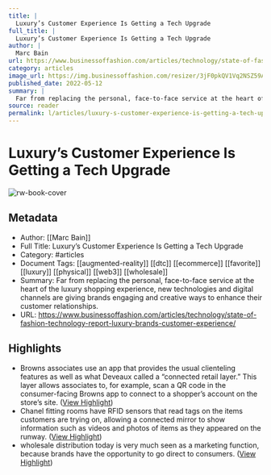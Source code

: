 ```yaml
---
title: |
  Luxury’s Customer Experience Is Getting a Tech Upgrade
full_title: |
  Luxury’s Customer Experience Is Getting a Tech Upgrade
author: |
  Marc Bain
url: https://www.businessoffashion.com/articles/technology/state-of-fashion-technology-report-luxury-brands-customer-experience/
category: articles
image_url: https://img.businessoffashion.com/resizer/3jF0pkQV1Vq2NSZ59AiEPUAgaU4=/1200x630/filters:format(jpg):quality(70)/cloudfront-eu-central-1.images.arcpublishing.com/businessoffashion/MF53BD4ENNHVBJNHZTDQ3EVNQU.jpg
published_date: 2022-05-12
summary: |
  Far from replacing the personal, face-to-face service at the heart of the luxury shopping experience, new technologies and digital channels are giving brands engaging and creative ways to enhance their customer relationships.
source: reader
permalink: l/articles/luxury-s-customer-experience-is-getting-a-tech-upgrade
---
```

# Luxury’s Customer Experience Is Getting a Tech Upgrade

![rw-book-cover](https://img.businessoffashion.com/resizer/3jF0pkQV1Vq2NSZ59AiEPUAgaU4=/1200x630/filters:format(jpg):quality(70)/cloudfront-eu-central-1.images.arcpublishing.com/businessoffashion/MF53BD4ENNHVBJNHZTDQ3EVNQU.jpg)

## Metadata
- Author: [[Marc Bain]]
- Full Title: Luxury’s Customer Experience Is Getting a Tech Upgrade
- Category: #articles
- Document Tags: [[augmented-reality]] [[dtc]] [[ecommerce]] [[favorite]] [[luxury]] [[physical]] [[web3]] [[wholesale]] 
- Summary: Far from replacing the personal, face-to-face service at the heart of the luxury shopping experience, new technologies and digital channels are giving brands engaging and creative ways to enhance their customer relationships.
- URL: https://www.businessoffashion.com/articles/technology/state-of-fashion-technology-report-luxury-brands-customer-experience/

## Highlights
- Browns associates use an app that provides the usual clienteling features as well as what Deveaux called a “connected retail layer.” This layer allows associates to, for example, scan a QR code in the consumer-facing Browns app to connect to a shopper’s account on the store’s site. ([View Highlight](https://read.readwise.io/read/01hkwheb8w6ytvvk6728fhvwg9))
- Chanel fitting rooms have RFID sensors that read tags on the items customers are trying on, allowing a connected mirror to show information such as videos and photos of items as they appeared on the runway. ([View Highlight](https://read.readwise.io/read/01hkwhdxd23g68191dgsa7ecr6))
- wholesale distribution today is very much seen as a marketing function, because brands have the opportunity to go direct to consumers. ([View Highlight](https://read.readwise.io/read/01hkwhgzzvkmax1gq1gzkdd83f))


